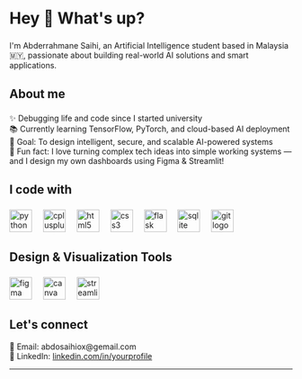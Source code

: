 <h1 align="left">Hey 👋 What's up?</h1>

###

<p align="left">I'm Abderrahmane Saihi, an Artificial Intelligence student based in Malaysia 🇲🇾, passionate about building real-world AI solutions and smart applications.</p>

###

<h2 align="left">About me</h2>

###

<p align="left">
✨ Debugging life and code since I started university<br>
📚 Currently learning TensorFlow, PyTorch, and cloud-based AI deployment<br>
🎯 Goal: To design intelligent, secure, and scalable AI-powered systems<br>
🎲 Fun fact: I love turning complex tech ideas into simple working systems — and I design my own dashboards using Figma & Streamlit!
</p>

###

<h2 align="left">I code with</h2>

###

<div align="left">
  <img src="https://cdn.jsdelivr.net/gh/devicons/devicon/icons/python/python-original.svg" height="40" alt="python logo" />
  <img width="12" />
  <img src="https://cdn.jsdelivr.net/gh/devicons/devicon/icons/cplusplus/cplusplus-original.svg" height="40" alt="cplusplus logo" />
  <img width="12" />
  <img src="https://cdn.jsdelivr.net/gh/devicons/devicon/icons/html5/html5-original.svg" height="40" alt="html5 logo" />
  <img width="12" />
  <img src="https://cdn.jsdelivr.net/gh/devicons/devicon/icons/css3/css3-original.svg" height="40" alt="css3 logo" />
  <img width="12" />
  <img src="https://cdn.jsdelivr.net/gh/devicons/devicon/icons/flask/flask-original.svg" height="40" alt="flask logo" />
  <img width="12" />
  <img src="https://cdn.jsdelivr.net/gh/devicons/devicon/icons/sqlite/sqlite-original.svg" height="40" alt="sqlite logo" />
  <img width="12" />
  <img src="https://cdn.jsdelivr.net/gh/devicons/devicon/icons/git/git-original.svg" height="40" alt="git logo" />
</div>

###

<h2 align="left">Design & Visualization Tools</h2>

###

<div align="left">
  <img src="https://cdn.jsdelivr.net/gh/devicons/devicon/icons/figma/figma-original.svg" height="40" alt="figma logo" />
  <img width="12" />
  <img src="https://cdn.jsdelivr.net/gh/devicons/devicon/icons/canva/canva-original.svg" height="40" alt="canva logo" />
  <img width="12" />
  <img src="https://cdn.jsdelivr.net/gh/devicons/devicon/icons/streamlit/streamlit-original.svg" height="40" alt="streamlit logo" />
</div>

###

<h2 align="left">Let's connect</h2>

<p align="left">
📧 Email: abdosaihiox@gemail.com<br>
💼 LinkedIn: <a href="https://www.linkedin.com/in/abderrahmane-saihi-639367291">linkedin.com/in/yourprofile</a>
</p>

---
